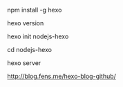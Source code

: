 npm install -g hexo

hexo version

hexo init nodejs-hexo

cd nodejs-hexo

hexo server

http://blog.fens.me/hexo-blog-github/